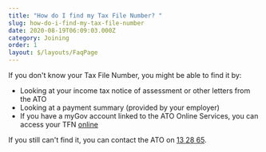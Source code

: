 ```yaml
---
title: "How do I find my Tax File Number? "
slug: how-do-i-find-my-tax-file-number
date: 2020-08-19T06:09:03.000Z
category: Joining
order: 1
layout: $/layouts/FaqPage
---
```


If you don't know your Tax File Number, you might be able to find it by:

* Looking at your income tax notice of assessment or other letters from the ATO
* Looking at a payment summary (provided by your employer)
* If you have a myGov account linked to the ATO Online Services, you can access your TFN [online](https://my.gov.au/LoginServices/main/login)

If you still can't find it, you can contact the ATO on [13 28 65](tel:132865).